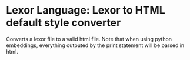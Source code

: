 Lexor Language: Lexor to HTML default style converter
=====================================================

Converts a lexor file to a valid html file. Note that when using
python embeddings, everything outputed by the print statement will be
parsed in html.
